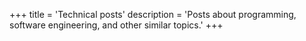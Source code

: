 +++
title = 'Technical posts'
description = 'Posts about programming, software engineering, and other similar topics.'
+++
